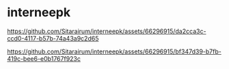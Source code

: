 # interneepk

https://github.com/Sitarairum/interneepk/assets/66296915/da2cca3c-ccd0-4117-b57b-74a43a9c2d65





https://github.com/Sitarairum/interneepk/assets/66296915/bf347d39-b7fb-419c-bee6-e0b1767f923c

